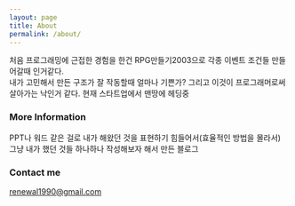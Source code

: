 ```yaml
---
layout: page
title: About
permalink: /about/
---
```


처음 프로그래밍에 근접한 경험을 한건 RPG만들기2003으로 각종 이벤트 조건들 만들어갈때 인거같다.<br>
내가 고민해서 만든 구조가 잘 작동할때 얼마나 기쁜가? 그리고 이것이 프로그래머로써 살아가는 낙인거 같다.
현재 스타트업에서 맨땅에 헤딩중 

### More Information

PPT나 워드 같은 걸로 내가 해왔던 것을 표현하기 힘들어서(효율적인 방법을 몰라서)
그냥 내가 했던 것들 하나하나 작성해보자 해서 만든 블로그

### Contact me

[renewal1990@gmail.com](mailto:renewal1990@gmail.com)
